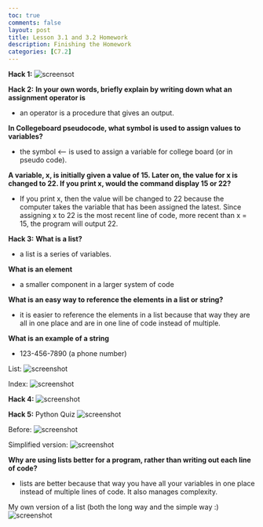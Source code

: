 ```yaml
---
toc: true
comments: false
layout: post
title: Lesson 3.1 and 3.2 Homework
description: Finishing the Homework
categories: [C7.2]
---
```



**Hack 1:**
![screensot](https://i.paste.pics/K3PYH.png)

**Hack 2:**
**In your own words, briefly explain by writing down what an assignment operator is**
- an operator is a procedure that gives an output.

**In Collegeboard pseudocode, what symbol is used to assign values to variables?**
- the symbol <-- is used to assign a variable for college board (or in pseudo code).

**A variable, x, is initially given a value of 15. Later on, the value for x is changed to 22. If you print x, would the command display 15 or 22?**
- If you print x, then the value will be changed to 22 because the computer takes the variable that has been assigned the latest. Since assigning x to 22 is the most recent line of code, more recent than x = 15, the program will output 22.

**Hack 3:**
**What is a list?**
- a list is a series of variables.

**What is an element**
- a smaller component in a larger system of code

**What is an easy way to reference the elements in a list or string?**
- it is easier to reference the elements in a list because that way they are all in one place and are in one line of code instead of multiple.

**What is an example of a string**
- 123-456-7890 (a phone number)

List:
![screenshot](https://i.paste.pics/K3QEP.png)

Index:
![screenshot](https://i.paste.pics/K3QFQ.png)

**Hack 4:**
![screenshot](https://i.paste.pics/K48GV.png)

**Hack 5:**
Python Quiz
![screenshot](https://i.paste.pics/K3PQT.png)

Before:
![screenshot](https://i.paste.pics/K3QNG.png)

Simplified version:
![screenshot](https://i.paste.pics/K3QQK.png)

**Why are using lists better for a program, rather than writing out each line of code?**
- lists are better because that way you have all your variables in one place instead of multiple lines of code. It also manages complexity.

My own version of a list (both the long way and the simple way :)
![screenshot](https://i.paste.pics/K3QTI.png)